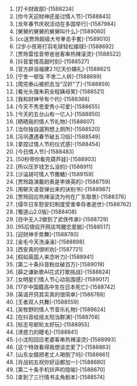 
1. [打卡财政部]-[1588224]
1. [你今天迎财神还是过情人节]-[1588843]
1. [龙年春节庆祝活动在多国举行]-[1587984]
1. [舅舅的舅舅的舅舅叫什么]-[1589060]
1. [cc送贾玲超级大号拳击手套]-[1589010]
1. [2岁小孩哥打羽毛球轻松接球]-[1588692]
1. [贾玲雷佳音带爸爸客串热辣滚烫]-[1588522]
1. [抖音爱情高甜时刻]-[1588527]
1. [官方辟谣福建2.1亿天价婚礼]-[1588621]
1. [宁舍一顿饭 不舍二人转]-[1588699]
1. [爬完泰山被抓去当“汉奸”了]-[1588859]
1. [看光头强朱莉全程姨母笑]-[1588521]
1. [我和财神爷有个约]-[1588368]
1. [今天不秀恩爱秀小可爱]-[1588655]
1. [今天的五台山有一亿人]-[1588850]
1. [晒晒我的情人节礼物]-[1588607]
1. [当你独自遛狗想上厕所]-[1588520]
1. [冯巩遭遇春节破五习俗]-[1588549]
1. [拿捏过情人节的仪式感]-[1588454]
1. [今日情人节]-[1588483]
1. [50秒带你看完葫芦娃]-[1588903]
1. [所以压岁钱怎么没的]-[1588911]
1. [沙溢胡可情人节撒糖]-[1589159]
1. [贾玲路演戴的表是李焕英的]-[1588759]
1. [用聊天语音弹出来的诀别书]-[1588987]
1. [贾玲回应热辣滚烫为何在广东取景]-[1588376]
1. [侵华日军慰安妇制度受害幸存者逝世]-[1588762]
1. [蜀道山2.0版]-[1588408]
1. [目中无人2做到了武侠传承]-[1588729]
1. [95后情侣开网店骂醒恋爱脑]-[1588517]
1. [迎财神手势舞]-[1588780]
1. [金毛今天洗澡澡]-[1588898]
1. [西安真的很听劝]-[1587721]
1. [假如英国人来念听力]-[1588941]
1. [第二十条抖音粉丝破百万]-[1589019]
1. [薛之谦新歌AI花式打歌挑战]-[1588824]
1. [女明星们情人节心动氛围感]-[1589017]
1. [17岁中国籍高中生在日本死亡]-[1588742]
1. [英语开窍其实真的很简单]-[1588788]
1. [王者双人共舞]-[1588559]
1. [吴牧野的情人节音乐礼物]-[1588624]
1. [在抖音给摇太阳当群演]-[1588708]
1. [标志号邮轮太好玩]-[1588955]
1. [诱惑力的睫毛]-[1588841]
1. [小沈阳回应老婆客串热辣滚烫]-[1588993]
1. [这个特效看得我想谈恋爱了]-[1588863]
1. [山东女婿把老丈人喝倒了吗]-[1588661]
1. [肖战初五祝你好运都加一]-[1588680]
1. [第二十条手机铃声的隐喻]-[1588670]
1. [拿到了三行情书主角剧本]-[1588574]